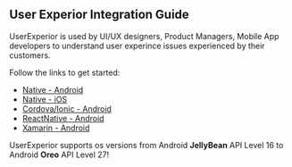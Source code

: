 ## User Experior Integration Guide 

UserExperior is used by UI/UX designers, Product Managers, Mobile App developers to understand user experince issues experienced by their customers.

Follow the links to get started:
  - [Native - Android](android)
  - [Native - iOS](ios)
  - [Cordova/Ionic - Android](cordova-ionic)
  - [ReactNative - Android](reactnative)
  - [Xamarin - Android](xamarin)
  
  UserExperior supports os versions from Android **JellyBean** API Level 16 to Android **Oreo** API Level 27!
